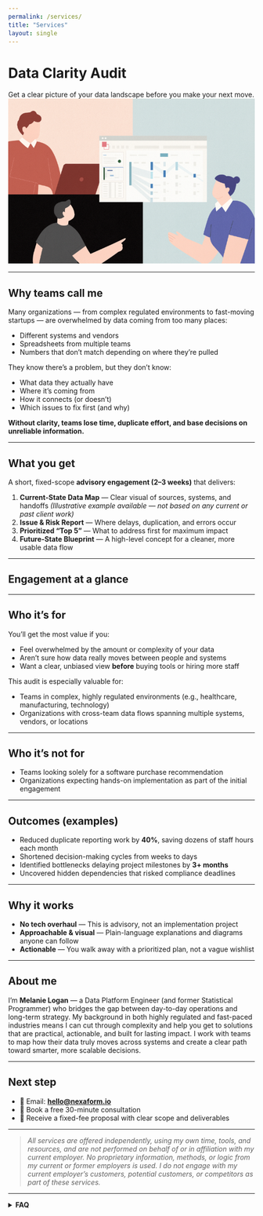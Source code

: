```yaml
---
permalink: /services/
title: "Services"
layout: single
---
```


# Data Clarity Audit

<div class="notice--info">
    Get a clear picture of your data landscape before you make your next move.
</div>

<img src="/assets/images/data_clarity_audit.png" alt="data clarity audit" class="center-image" />

---

## Why teams call me
Many organizations — from complex regulated environments to fast-moving startups — are overwhelmed by data coming from too many places:
- Different systems and vendors
- Spreadsheets from multiple teams
- Numbers that don’t match depending on where they’re pulled

They know there’s a problem, but they don’t know:
- What data they actually have  
- Where it’s coming from  
- How it connects (or doesn’t)  
- Which issues to fix first (and why)  

**Without clarity, teams lose time, duplicate effort, and base decisions on unreliable information.**

---

## What you get
A short, fixed-scope **advisory engagement (2–3 weeks)** that delivers:

1. **Current-State Data Map** — Clear visual of sources, systems, and handoffs *(Illustrative example available — not based on any current or past client work)*  
2. **Issue & Risk Report** — Where delays, duplication, and errors occur  
3. **Prioritized “Top 5”** — What to address first for maximum impact  
4. **Future-State Blueprint** — A high-level concept for a cleaner, more usable data flow  

---

## Engagement at a glance

<script src="https://gist.github.com/mlogan914/d7a7583bb228c16d439ec4c1c5f48ffe.js"></script>

---

## Who it’s for
You’ll get the most value if you:
- Feel overwhelmed by the amount or complexity of your data  
- Aren’t sure how data really moves between people and systems  
- Want a clear, unbiased view **before** buying tools or hiring more staff  

This audit is especially valuable for:
- Teams in complex, highly regulated environments (e.g., healthcare, manufacturing, technology)  
- Organizations with cross-team data flows spanning multiple systems, vendors, or locations  

---

## Who it’s not for
- Teams looking solely for a software purchase recommendation  
- Organizations expecting hands-on implementation as part of the initial engagement  

---

## Outcomes (examples)
- Reduced duplicate reporting work by **40%**, saving dozens of staff hours each month  
- Shortened decision-making cycles from weeks to days  
- Identified bottlenecks delaying project milestones by **3+ months**  
- Uncovered hidden dependencies that risked compliance deadlines  

---

## Why it works
- **No tech overhaul** — This is advisory, not an implementation project  
- **Approachable & visual** — Plain-language explanations and diagrams anyone can follow  
- **Actionable** — You walk away with a prioritized plan, not a vague wishlist  

---

## About me
I’m **Melanie Logan** — a Data Platform Engineer (and former Statistical Programmer) who bridges the gap between day-to-day operations and long-term strategy. My background in both highly regulated and fast-paced industries means I can cut through complexity and help you get to solutions that are practical, actionable, and built for lasting impact. I work with teams to map how their data truly moves across systems and create a clear path toward smarter, more scalable decisions.

---

## Next step
- 📧 Email: **[hello@nexaform.io](mailto:hello@nexaform.io)**  
- 📅 Book a free 30-minute consultation  
- 📄 Receive a fixed-fee proposal with clear scope and deliverables  

---

> *All services are offered independently, using my own time, tools, and resources, and are not performed on behalf of or in affiliation with my current employer. No proprietary information, methods, or logic from my current or former employers is used. I do not engage with my current employer’s customers, potential customers, or competitors as part of these services.*

---

<details>
  <summary><strong>FAQ</strong></summary>

  <div markdown="1">

**Is this only for regulated teams?**  
No — while I have deep regulated experience, this audit benefits any team with complex, multi-source data flows.

**Will you implement the recommendations?**  
Implementation is outside this audit’s scope. If helpful, I can support vendor/tool selection or light oversight as a separate engagement.

**Do we need to share sensitive data?**  
No raw data access is required. We focus on flows, systems, handoffs, and existing outputs.

  </div>
</details>
